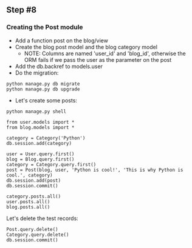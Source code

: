 ## Step #8

### Creating the Post module
- Add a function post on the blog/view
- Create the blog post model and the blog category model
   - NOTE: Columns are named 'user_id' and 'blog_id', otherwise the ORM fails if we pass the user as the parameter on the post
- Add the db.backref to models.user
- Do the migration:

```
python manage.py db migrate
python manage.py db upgrade
```

- Let's create some posts:

```
python manage.py shell

from user.models import *
from blog.models import *

category = Category('Python')
db.session.add(category)

user = User.query.first()
blog = Blog.query.first()
category = Category.query.first()
post = Post(blog, user, 'Python is cool!', 'This is why Python is cool.', category)
db.session.add(post)
db.session.commit()

category.posts.all()
user.posts.all()
blog.posts.all()
```

Let's delete the test records:
```
Post.query.delete()
Category.query.delete()
db.session.commit()
```
